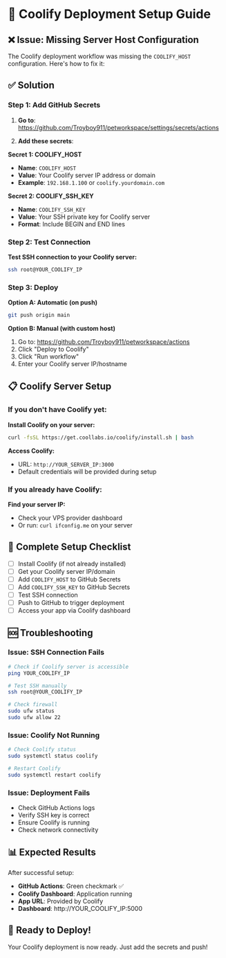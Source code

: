 # 🔧 Coolify Deployment Setup Guide

## ❌ Issue: Missing Server Host Configuration

The Coolify deployment workflow was missing the `COOLIFY_HOST` configuration. Here's how to fix it:

## ✅ Solution

### Step 1: Add GitHub Secrets

1. **Go to**: https://github.com/Troyboy911/petworkspace/settings/secrets/actions

2. **Add these secrets**:

**Secret 1: COOLIFY_HOST**
- **Name**: `COOLIFY_HOST`
- **Value**: Your Coolify server IP address or domain
- **Example**: `192.168.1.100` or `coolify.yourdomain.com`

**Secret 2: COOLIFY_SSH_KEY**
- **Name**: `COOLIFY_SSH_KEY`
- **Value**: Your SSH private key for Coolify server
- **Format**: Include BEGIN and END lines

### Step 2: Test Connection

**Test SSH connection to your Coolify server:**
```bash
ssh root@YOUR_COOLIFY_IP
```

### Step 3: Deploy

**Option A: Automatic (on push)**
```bash
git push origin main
```

**Option B: Manual (with custom host)**
1. Go to: https://github.com/Troyboy911/petworkspace/actions
2. Click "Deploy to Coolify"
3. Click "Run workflow"
4. Enter your Coolify server IP/hostname

## 📋 Coolify Server Setup

### If you don't have Coolify yet:

**Install Coolify on your server:**
```bash
curl -fsSL https://get.coollabs.io/coolify/install.sh | bash
```

**Access Coolify:**
- URL: `http://YOUR_SERVER_IP:3000`
- Default credentials will be provided during setup

### If you already have Coolify:

**Find your server IP:**
- Check your VPS provider dashboard
- Or run: `curl ifconfig.me` on your server

## 🎯 Complete Setup Checklist

- [ ] Install Coolify (if not already installed)
- [ ] Get your Coolify server IP/domain
- [ ] Add `COOLIFY_HOST` to GitHub Secrets
- [ ] Add `COOLIFY_SSH_KEY` to GitHub Secrets
- [ ] Test SSH connection
- [ ] Push to GitHub to trigger deployment
- [ ] Access your app via Coolify dashboard

## 🆘 Troubleshooting

### Issue: SSH Connection Fails
```bash
# Check if Coolify server is accessible
ping YOUR_COOLIFY_IP

# Test SSH manually
ssh root@YOUR_COOLIFY_IP

# Check firewall
sudo ufw status
sudo ufw allow 22
```

### Issue: Coolify Not Running
```bash
# Check Coolify status
sudo systemctl status coolify

# Restart Coolify
sudo systemctl restart coolify
```

### Issue: Deployment Fails
- Check GitHub Actions logs
- Verify SSH key is correct
- Ensure Coolify is running
- Check network connectivity

## 📊 Expected Results

After successful setup:
- **GitHub Actions**: Green checkmark ✅
- **Coolify Dashboard**: Application running
- **App URL**: Provided by Coolify
- **Dashboard**: http://YOUR_COOLIFY_IP:5000

## 🚀 Ready to Deploy!

Your Coolify deployment is now ready. Just add the secrets and push!